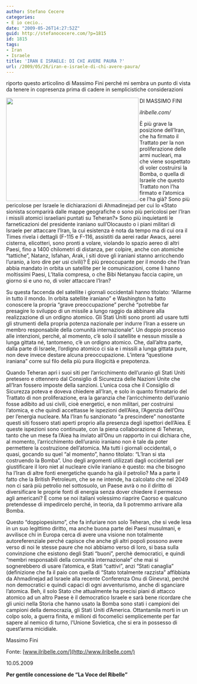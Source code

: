 ```yaml
---
author: Stefano Cecere
categories:
- E io cecio..
date: "2009-05-26T14:27:52Z"
guid: http://stefanocecere.com/?p=1815
id: 1815
tags:
- Iran
- Israele
title: 'IRAN E ISRAELE: DI CHI AVERE PAURA ?'
url: /2009/05/26/iran-e-israele-di-chi-avere-paura/
---
```


riporto questo articolino di Massimo Fini perché mi sembra un punto di vista da tenere in copresenza prima di cadere in semplicistiche considerazioni

<img src="http://www.comedonchisciotte.org/images/israel_iran.jpg" alt="" width="360" height="280" align="left" />DI MASSIMO FINI
  
_ilribelle.com/_

È più grave la posizione dell&#8217;Iran, che ha firmato il Trattato per la non proliferazione delle armi nucleari, ma che viene sospettato di voler costruirsi la Bomba, o quella di Israele che questo Trattato non l&#8217;ha firmato e l&#8217;atomica ce l&#8217;ha già? Sono più pericolose per Israele le dichiarazioni di Ahmadinejad per cui lo «Stato sionista scomparirà dalle mappe geografiche o sono più pericolosi per l&#8217;Iran i missili atomici israeliani puntati su Teheran?» Sono più inquietanti le farneticazioni del presidente iraniano sull&#8217;Olocausto o i piani militari di Israele per attaccare l&#8217;Iran, la cui esistenza è nota da tempo ma di cui ora il Times rivela i dettagli (F-115 e F-116, assistiti da aerei radar Awacs, aerei cisterna, elicotteri, sono pronti a volare, violando lo spazio aereo di altri Paesi, fino a 1400 chilometri di distanza, per colpire, anche con atomiche &#8220;tattiche&#8221;, Natanz, Isfahan, Arak, i siti dove gli iraniani stanno arricchendo l&#8217;uranio, a loro dire per usi civili)? È più preoccupante per il mondo che l&#8217;Iran abbia mandato in orbita un satellite per le comunicazioni, come li hanno moltissimi Paesi, L&#8217;Italia compresa, o che Bibi Netanyau faccia capire, un giorno sì e uno no, di voler attaccare l&#8217;Iran?

Su questa faccenda del satellite i giornali occidentali hanno titolato: &#8220;Allarme in tutto il mondo. In orbita satellite iraniano&#8221; e Washington ha fatto conoscere la propria &#8220;grave preoccupazione&#8221; perché &#8220;potrebbe far presagire lo sviluppo di un missile a lungo raggio da abbinare alla realizzazione di un ordigno atomico. Gli Stati Uniti sono pronti ad usare tutti gli strumenti della propria potenza nazionale per indurre l&#8217;Iran a essere un membro responsabile della comunità internazionale&#8221;. Un doppio processo alle intenzioni, perché, al momento, c&#8217;è solo il satellite e nessun missile a lunga gittata né, tantomeno, c&#8217;è un ordigno atomico. Che, dall&#8217;altra parte, dalla parte di Israele, l&#8217;ordigno atomico ci sia e i missili a lunga gittata pure, non deve invece destare alcuna preoccupazione. L&#8217;intera &#8220;questione iraniana&#8221; corre sul filo della più pura illogicità e prepotenza.

Quando Teheran aprì i suoi siti per l&#8217;arricchimento dell&#8217;uranio gli Stati Uniti pretesero e ottennero dal Consiglio di Sicurezza delle Nazioni Unite che all&#8217;Iran fossero imposte della sanzioni. L&#8217;unica cosa che il Consiglio di Sicurezza poteva e doveva chiedere all&#8217;Iran, e solo in quanto firmatario del Trattato di non proliferazione, era la garanzia che l&#8217;arricchimento dell&#8217;uranio fosse adibito ad usi civili, cioè energetici, e non militari, per costruirsi l&#8217;atomica, e che quindi accettasse le ispezioni dell&#8217;Aiea, l&#8217;Agenzia dell&#8217;Onu per l&#8217;energia nucleare. Ma l&#8217;Iran fu sanzionato &#8220;a prescindere&#8221; nonostante questi siti fossero stati aperti proprio alla presenza degli ispettori dell&#8217;Aiea. E queste ispezioni sono continuate, con la piena collaborazione di Teheran, tanto che un mese fa l&#8217;Aiea ha inviato all&#8217;Onu un rapporto in cui dichiara che, al momento, l&#8217;arricchimento dell&#8217;uranio iraniano non è tale da poter permettere la costruzione dell&#8217;atomica. Ma tutti i giornali occidentali, o quasi, gocando su quel &#8220;al momento&#8221;, hanno titolato: &#8220;L&#8217;Iran si sta costruendo la Bomba&#8221;. Uno degli argomenti utilizzati dagli occidentali per giustificare il loro niet al nucleare civile iraniano è questo: ma che bisogno ha l&#8217;Iran di altre fonti energetiche quando ha già il petrolio? Ma a parte il fatto che la British Petroleum, che se ne intende, ha calcolato che nel 2049 non ci sarà più petrolio nel sottosuolo, un Paese avrà o no il diritto di diversificare le proprie fonti di energia senza dover chiedere il permesso agli americani? È come se noi italiani volessimo riaprire Caorso e qualcuno pretendesse di impedircelo perché, in teoria, da lì potremmo arrivare alla Bomba.

Questo &#8220;doppiopesismo&#8221;, che fa infuriare non solo Teheran, che si vede lesa in un suo legittimo diritto, ma anche buona parte dei Paesi musulmani, e avvilisce chi in Europa cerca di avere una visione non totalmente autoreferenziale perché capisce che anche gli altri popoli possono avere verso di noi le stesse paure che noi abbiamo verso di loro, si basa sulla convinzione che esistono degli Stati &#8220;buoni&#8221;, perchè democratici, e quindi &#8220;membri responsabili della comunità internazionale&#8221; che mai si sognerebbero di usare l&#8217;atomica, e Stati &#8220;cattivi&#8221;, anzi &#8220;Stati canaglia&#8221; (definizione che fa il paio con quella di &#8220;Stato totalmente razzista&#8221; affibbiata da Ahmadinejad ad Israele alla recente Conferenza Onu di Ginevra), perché non democratici e quindi capaci di ogni avventurismo, anche di sganciare l&#8217;atomica. Beh, il solo Stato che attualmente ha precisi piani di attacco atomico ad un altro Paese è il democratico Israele e sarà bene ricordare che gli unici nella Storia che hanno usato la Bomba sono stati i campioni dei campioni della democrazia, gli Stati Uniti d&#8217;America. Ottantamila morti in un colpo solo, a guerra finita, e milioni di focomelici semplicemente per far sapere al nemico di turno, l&#8217;Unione Sovietica, che si era in possesso di quest&#8217;arma micidiale.

Massimo Fini
  
Fonte: [www.ilribelle.com/](http://www.ilribelle.com/)
  
10.05.2009

**Per gentile concessione de “La Voce del Ribelle”**